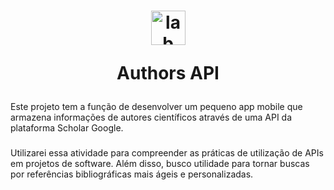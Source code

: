 <h1 align="center">
  <img align="center" alt="lab" height="55" width="55" src="https://upload.wikimedia.org/wikipedia/commons/thumb/c/c7/Google_Scholar_logo.svg/2048px-Google_Scholar_logo.svg.png">




Authors API 

</h1>

Este projeto tem a função de desenvolver um pequeno app mobile que armazena informações de autores científicos através de uma API da plataforma Scholar Google.

###

Utilizarei essa atividade para compreender as práticas de utilização de APIs em projetos de software. Além disso, busco utilidade para tornar buscas por referências bibliográficas mais ágeis e personalizadas.





